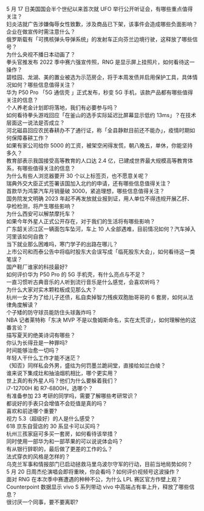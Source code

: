 5 月 17 日美国国会半个世纪以来首次就 UFO 举行公开听证会，有哪些重点值得关注？  
妇炎洁就广告涉嫌侮辱女性致歉，涉及商品已下架，该事件会造成哪些负面影响？企业在做宣传时需注意什么？  
俄罗斯载有「可携核弹头导弹系统」的发射车正向芬兰边境行驶，这释放了哪些信号？  
为什么央视不播日本动画了？  
拳头官推发布 2022 季中赛六强宣传照，RNG 是显示屏上挂照片，如何看待这一操作？  
碧桂园、龙湖、美的置业被选为示范房企，将于本周发债并启用保护工具，具体情况如何？哪些信息值得关注？  
华为 P50 Pro 「5G 通信壳 」正式发布，秒变 5G 手机，该款产品都有哪些值得关注的信息？  
个人养老金计划即将落地，我们有必要参与吗？  
如何看待拳头游戏回应「在釜山的选手实际延迟比屏幕显示低约 13ms」？在技术层面这一说法是否成立？  
河北磁县回应农民春耕办不了通行证，称「全县静默目前还不能办」，疫情时期如何保障春耕工作？  
如果有家公司给你 5000 的工资，被架空闲得发慌，朝八晚五，单休，你能坚持多久？  
教育部表示我国接受高等教育的人口达 2.4 亿，已建成世界最大规模高等教育体系，有哪些值得关注的信息？  
为什么有些人浏览器要开 30 个以上标签页，也不愿意关呢？  
瑞典外交大臣正式签署该国加入北约的申请，还有哪些信息值得关注？  
首款华为鸿蒙汽车月销量破 3000，紧追理想，哪些信息值得关注？  
国务院发文明确 2023 年起不再发放就业报到证，用人单位不得违规开展乙肝、孕检检测，将产生哪些影响？  
为什么西安可以解禁摩托车？  
如果今年外星人正式公开存在，对于我们的生活将有哪些影响？  
广东韶关浈江区一辆面包车坠河，车上 10 人全部遇难，目前情况如何？汽车掉入河里该如何自救？  
当下就业那么困难吗，寒门学子的出路在哪儿？  
上市公司和而泰公告中将临时股东大会误写成「临死股东大会」，如何看待这一类笔误？  
国产鞋厂谁家的科技最好?  
如何评价华为 P50 Pro 的 5G 手机壳，有什么亮点与不足？  
一直习惯听古典音乐的人听到流行音乐是什么感觉，会喜欢听吗？  
为什么大家对实木颗粒板成见那么大？  
杭州一女子为了给儿子还债，私自卖掉智力残疾双胞胎哥哥的 6 套房，如何从法律角度解读？  
个子矮的防守球员能防住头球轰炸吗？  
NBA 记者莱特称「东决 MVP 不是以詹姆斯命名，实在太荒谬」，如何理解他的这番言论？  
描写夏天的绝美诗词有哪些？  
你认为长得丑是一种罪吗?  
时间能够治愈一切吗？  
年轻人干什么工作才能不迷茫？  
《知否》同样私会外男，盛纮为何罚墨兰跪祠堂，直接给如兰白绫？  
谁来说下集成灶和抽油烟机相比，哪个更实用？  
世上真的有外星人吗？他们为什么要躲着我们？  
i7-12700H 和 R7-6800H，选哪个？  
有准备参加 23 考研的同学吗，需要了解哪些考研常识？  
都说好的手表只会增值不会贬值是真的吗？  
喜欢和前途哪个重要?  
视力 5.3（超级好）的人是什么感受？  
618 京东自营店的 30 系显卡可以买吗？  
杭州三孩家庭可多买一套房，如何看待该举措？  
同时使用一部华为和一部苹果的可以说说体会吗？  
有从银行辞职的，最后做了更差的工作的么？  
法式穿衣的风格是怎样的？  
乌克兰军事和情报部门已启动拯救马里乌波尔守军的行动，目前当地局势如何？  
5 月 20 日周杰伦演唱会即将重映，你会看吗？如何评价视频号这波操作？  
面对 RNG 在本次季中赛遭遇的种种不公，为什么 LPL 赛区官方作壁上观？  
Counterpoint 数据显示 vivo S 系列带动 vivo 中高端占有率上升，释放了哪些信息？  
很讨厌一个同事，要不要离职?  
